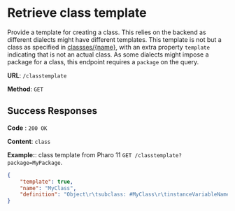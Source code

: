 # Retrieve class template

Provide a template for creating a class. This relies on the backend as different dialects might have different templates.
This template is not but a class as specified in [classses/{name}](../classes/name/get.md), with an extra property `template` indicating that is not an actual class.
As some dialects might impose a package for a class, this endpoint requires a `package` on the query.

**URL**: `/classtemplate`

**Method**: `GET`

## Success Responses

**Code** : `200 OK`

**Content**: `class`

**Example:**: class template from Pharo 11 `GET /classtemplate?package=MyPackage`.

```json
{
	"template": true,
	"name": "MyClass",
	"definition": "Object\r\tsubclass: #MyClass\r\tinstanceVariableNames: ''\r\tclassVariableNames: ''\r\tpackage: 'MyPackage'"
}
```
